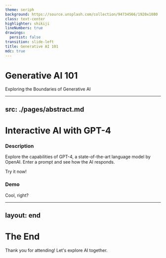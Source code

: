 ```yaml
---
theme: seriph
background: https://source.unsplash.com/collection/94734566/1920x1080
class: text-center
highlighter: shikiji
lineNumbers: true
drawings:
  persist: false
transition: slide-left
title: Generative AI 101
mdc: true
---
```


# Generative AI 101
Exploring the Boundaries of Generative AI

---
src: ./pages/abstract.md
---
<!-- 
---
src: ./pages/what_is_generative_ai.md
---

---
src: ./pages/why_now.md
---

---
src: ./pages/data_democratized.md
---

---
src: ./pages/how_to_build_e2w_ai_app.md
---

---
src: ./pages/conclusion.md
--- -->

# Interactive AI with GPT-4

<div grid="~ cols-2 gap-4">
  <div>
    <h3>Description</h3>
    <p>Explore the capabilities of GPT-4, a state-of-the-art language model by OpenAI. Enter a prompt and see how the AI responds.</p>
    <p>Try it now!</p>
  </div>

  <div>
    <h3>Demo</h3>
    <GPT4/>
    <p v-click>
      Cool, right?
    </p>
  </div>
</div>

---
layout: end
---

# The End

Thank you for attending! Let's explore AI together.
